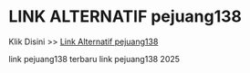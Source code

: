 # LINK ALTERNATIF pejuang138

Klik Disini >> <a href="https://linksto.pages.dev/">Link Alternatif pejuang138 </a>

link pejuang138 terbaru
link pejuang138 2025